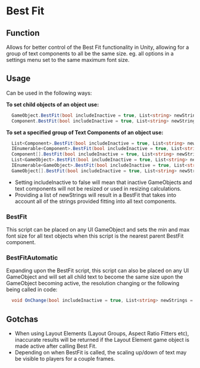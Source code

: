 # Best Fit
## Function
Allows for better control of the Best Fit functionality in Unity, allowing for a group of text components to all be the same size. eg. all options in a settings menu set to the same maximum font size.
## Usage
Can be used in the following ways:

**To set child objects of an object use:**
```c#
  GameObject.BestFit(bool includeInactive = true, List<string> newStrings = null);
  Component.BestFit(bool includeInactive = true, List<string> newStrings = null);
```

**To set a specified group of Text Components of an object use:**
```c#
  List<Component>.BestFit(bool includeInactive = true, List<string> newStrings = null);
  IEnumerable<Component>.BestFit(bool includeInactive = true, List<string> newStrings = null);
  Component[].BestFit(bool includeInactive = true, List<string> newStrings = null);
  List<GameObject>.BestFit(bool includeInactive = true, List<string> newStrings = null);
  IEnumerable<GameObject>.BestFit(bool includeInactive = true, List<string> newStrings = null);
  GameObject[].BestFit(bool includeInactive = true, List<string> newStrings = null);
```
- Setting includeInactive to false will mean that inactive GameObjects and text components will not be resized or used in resizing calculations.
- Providing a list of newStrings will result in a BestFit that takes into account all of the strings provided fitting into all text components.

### BestFit
This script can be placed on any UI GameObject and sets the min and max font size for all text objects when this script is the nearest parent BestFit component.

### BestFitAutomatic
Expanding upon the BestFit script, this script can also be placed on any UI GameObject and will set all child text to become the same size upon the GameObject becoming active, the resolution changing or the following being called in code:
```c#
  void OnChange(bool includeInactive = true, List<string> newStrings = null);
```

## Gotchas
- When using Layout Elements (Layout Groups, Aspect Ratio Fitters etc), inaccurate results will be returned if the Layout Element game object is made active after calling Best Fit.
- Depending on when BestFit is called, the scaling up/down of text may be visible to players for a couple frames.